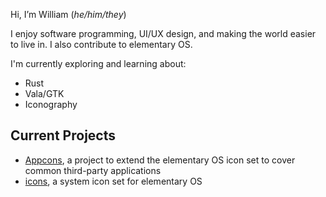 Hi, I&rsquo;m William (_he/him/they_)

I enjoy software programming, UI/UX design, and making the world easier to live in. I also contribute to elementary OS.

I'm currently exploring and learning about:
- Rust
- Vala/GTK
- Iconography

## Current Projects
- [Appcons](https://github.com/wpkelso/appcons), a project to extend the elementary OS icon set to cover common third-party applications
- [icons](https://github.com/elementary/icons), a system icon set for elementary OS
